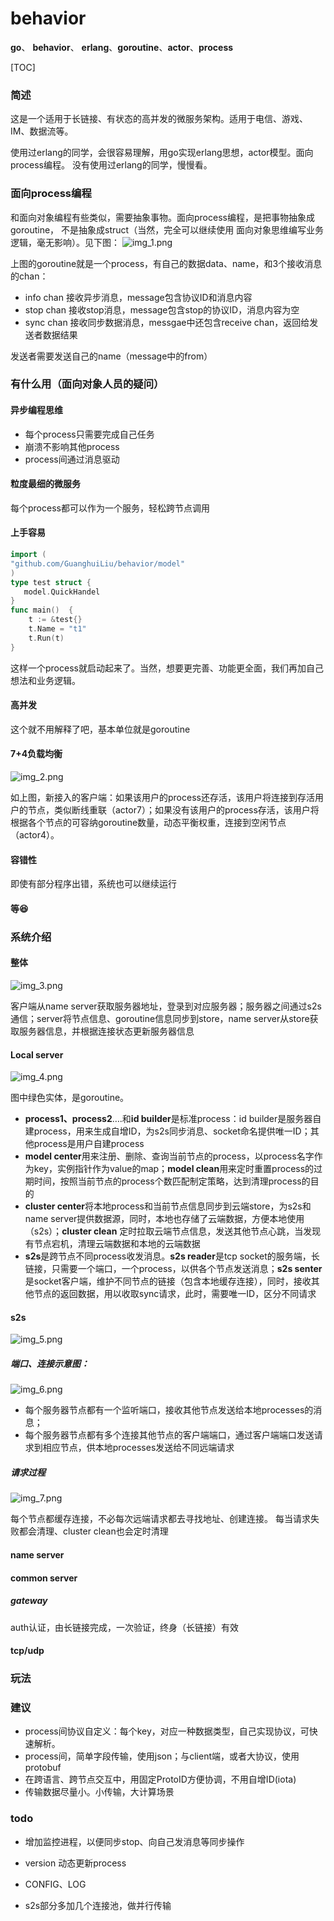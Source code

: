 # behavior

**go**、 **behavior**、 **erlang**、**goroutine**、**actor**、**process**

[TOC]

### 简述

这是一个适用于长链接、有状态的高并发的微服务架构。适用于电信、游戏、IM、数据流等。

使用过erlang的同学，会很容易理解，用go实现erlang思想，actor模型。面向process编程。
没有使用过erlang的同学，慢慢看。

### 面向process编程

和面向对象编程有些类似，需要抽象事物。面向process编程，是把事物抽象成goroutine，
不是抽象成struct（当然，完全可以继续使用 面向对象思维编写业务逻辑，毫无影响）。见下图：
![img_1.png](img_1.png)

上图的goroutine就是一个process，有自己的数据data、name，和3个接收消息的chan：

- info chan 接收异步消息，message包含协议ID和消息内容
- stop chan 接收stop消息，message包含stop的协议ID，消息内容为空
- sync chan 接收同步数据消息，messgae中还包含receive chan，返回给发送者数据结果

发送者需要发送自己的name（message中的from）

### 有什么用（面向对象人员的疑问）

#### 异步编程思维

- 每个process只需要完成自己任务
- 崩溃不影响其他process
- process间通过消息驱动

#### 粒度最细的微服务

每个process都可以作为一个服务，轻松跨节点调用

#### 上手容易
```go
import (
"github.com/GuanghuiLiu/behavior/model"
)
type test struct {
   model.QuickHandel
}
func main()  {
    t := &test{}
    t.Name = "t1"
    t.Run(t)
}
```
这样一个process就启动起来了。当然，想要更完善、功能更全面，我们再加自己想法和业务逻辑。

#### 高并发

这个就不用解释了吧，基本单位就是goroutine

#### 7+4负载均衡

![img_2.png](img_2.png)

如上图，新接入的客户端：如果该用户的process还存活，该用户将连接到存活用户的节点，类似断线重联（actor7）；如果没有该用户的process存活，该用户将根据各个节点的可容纳goroutine数量，动态平衡权重，连接到空闲节点（actor4）。

#### 容错性

即使有部分程序出错，系统也可以继续运行

#### 等😆

### 系统介绍

#### 整体
![img_3.png](img_3.png)

客户端从name server获取服务器地址，登录到对应服务器；服务器之间通过s2s通信；server将节点信息、goroutine信息同步到store，name server从store获取服务器信息，并根据连接状态更新服务器信息

#### Local server
![img_4.png](img_4.png)

图中绿色实体，是goroutine。

- **process1、process2**….和**id builder**是标准process：id builder是服务器自建process，用来生成自增ID，为s2s同步消息、socket命名提供唯一ID；其他process是用户自建process
- **model center**用来注册、删除、查询当前节点的process，以process名字作为key，实例指针作为value的map；**model clean**用来定时重置process的过期时间，按照当前节点的process个数匹配制定策略，达到清理process的目的
- **cluster center**将本地process和当前节点信息同步到云端store，为s2s和name server提供数据源，同时，本地也存储了云端数据，方便本地使用（s2s）；**cluster clean** 定时拉取云端节点信息，发送其他节点心跳，当发现有节点宕机，清理云端数据和本地的云端数据
- **s2s**是跨节点不同process收发消息。**s2s reader**是tcp socket的服务端，长链接，只需要一个端口，一个process，以供各个节点发送消息；**s2s senter**是socket客户端，维护不同节点的链接（包含本地缓存连接），同时，接收其他节点的返回数据，用以收取sync请求，此时，需要唯一ID，区分不同请求

#### s2s

![img_5.png](img_5.png)

##### 端口、连接示意图：

![img_6.png](img_6.png)

- 每个服务器节点都有一个监听端口，接收其他节点发送给本地processes的消息；
- 每个服务器节点都有多个连接其他节点的客户端端口，通过客户端端口发送请求到相应节点，供本地processes发送给不同远端请求

##### 请求过程

![img_7.png](img_7.png)

每个节点都缓存连接，不必每次远端请求都去寻找地址、创建连接。
每当请求失败都会清理、cluster clean也会定时清理


#### name server
#### common server
##### gateway
auth认证，由长链接完成，一次验证，终身（长链接）有效

#### tcp/udp
### 玩法
### 建议
- process间协议自定义：每个key，对应一种数据类型，自己实现协议，可快速解析。
- process间，简单字段传输，使用json；与client端，或者大协议，使用protobuf
- 在跨语言、跨节点交互中，用固定ProtoID方便协调，不用自增ID(iota)
- 传输数据尽量小。小传输，大计算场景
### todo
- 增加监控进程，以便同步stop、向自己发消息等同步操作

- version 动态更新process

- CONFIG、LOG
- s2s部分多加几个连接池，做并行传输

